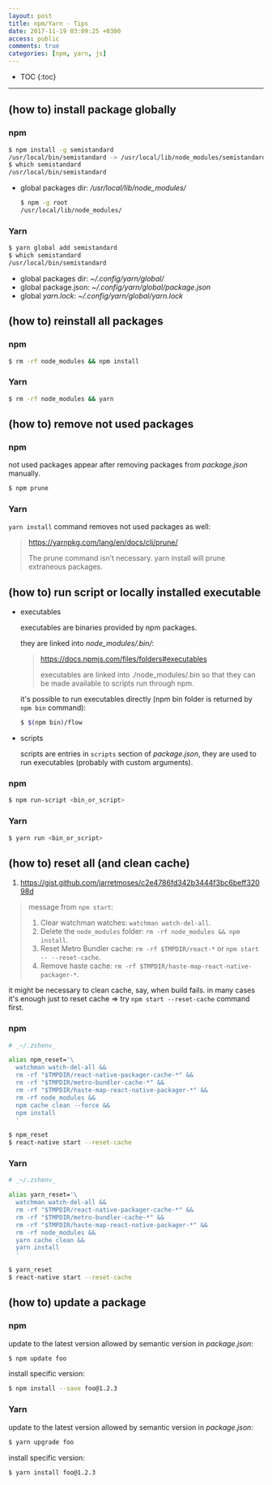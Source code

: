```yaml
---
layout: post
title: npm/Yarn - Tips
date: 2017-11-19 03:09:25 +0300
access: public
comments: true
categories: [npm, yarn, js]
---
```


<!-- more -->

<!-- prettier-ignore -->
* TOC
{:toc}
<hr>

(how to) install package globally
---------------------------------

### npm

```sh
$ npm install -g semistandard
/usr/local/bin/semistandard -> /usr/local/lib/node_modules/semistandard/bin/cmd.js
$ which semistandard
/usr/local/bin/semistandard
```

- global packages dir: _/usr/local/lib/node_modules/_

  ```sh
  $ npm -g root
  /usr/local/lib/node_modules/
  ```

### Yarn

```sh
$ yarn global add semistandard
$ which semistandard
/usr/local/bin/semistandard
```

- global packages dir: _~/.config/yarn/global/_
- global package.json: _~/.config/yarn/global/package.json_
- global _yarn.lock_: _~/.config/yarn/global/yarn.lock_

(how to) reinstall all packages
-------------------------------

### npm

```sh
$ rm -rf node_modules && npm install
```

### Yarn

```sh
$ rm -rf node_modules && yarn
```

(how to) remove not used packages
---------------------------------

### npm

not used packages appear after removing packages from _package.json_ manually.

```sh
$ npm prune
```

### Yarn

`yarn install` command removes not used packages as well:

> <https://yarnpkg.com/lang/en/docs/cli/prune/>
>
> The prune command isn’t necessary. yarn install will prune extraneous packages.

(how to) run script or locally installed executable
---------------------------------------------------

- executables

  executables are binaries provided by npm packages.

  they are linked into _node\_modules/.bin/_:

  > <https://docs.npmjs.com/files/folders#executables>
  >
  > executables are linked into ./node_modules/.bin so that they can be made
  > available to scripts run through npm.

  it's possible to run executables directly (npm bin folder is returned by
  `npm bin` command):

  ```zsh
  $ $(npm bin)/flow
  ```

- scripts

  scripts are entries in `scripts` section of _package.json_, they are used
  to run executables (probably with custom arguments).

### npm

```sh
$ npm run-script <bin_or_script>
```

### Yarn

```sh
$ yarn run <bin_or_script>
```

(how to) reset all (and clean cache)
------------------------------------

1. <https://gist.github.com/jarretmoses/c2e4786fd342b3444f3bc6beff32098d>

> message from `npm start`:
>
> 1. Clear watchman watches: `watchman watch-del-all`.
> 2. Delete the `node_modules` folder: `rm -rf node_modules && npm install`.
> 3. Reset Metro Bundler cache: `rm -rf $TMPDIR/react-*` or `npm start -- --reset-cache`.
> 4. Remove haste cache: `rm -rf $TMPDIR/haste-map-react-native-packager-*`.

it might be necessary to clean cache, say, when build fails. in many cases it's
enough just to reset cache => try `npm start --reset-cache` command first.

### npm

```zsh
# _~/.zshenv_

alias npm_reset='\
  watchman watch-del-all &&
  rm -rf "$TMPDIR/react-native-packager-cache-*" &&
  rm -rf "$TMPDIR/metro-bundler-cache-*" &&
  rm -rf "$TMPDIR/haste-map-react-native-packager-*" &&
  rm -rf node_modules &&
  npm cache clean --force &&
  npm install
  '
```

```sh
$ npm_reset
$ react-native start --reset-cache
```

### Yarn

```zsh
# _~/.zshenv_

alias yarn_reset='\
  watchman watch-del-all &&
  rm -rf "$TMPDIR/react-native-packager-cache-*" &&
  rm -rf "$TMPDIR/metro-bundler-cache-*" &&
  rm -rf "$TMPDIR/haste-map-react-native-packager-*" &&
  rm -rf node_modules &&
  yarn cache clean &&
  yarn install
  '
```

```sh
$ yarn_reset
$ react-native start --reset-cache
```

(how to) update a package
-------------------------

### npm

update to the latest version allowed by semantic version in _package.json_:

```sh
$ npm update foo
```

install specific version:

```sh
$ npm install --save foo@1.2.3
```

### Yarn

update to the latest version allowed by semantic version in _package.json_:

```sh
$ yarn upgrade foo
```

install specific version:

```sh
$ yarn install foo@1.2.3
```
